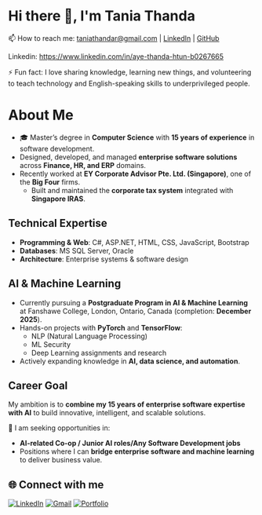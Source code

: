 # Hi there 👋, I'm Tania Thanda

📫 How to reach me: [taniathandar@gmail.com](mailto:taniathandar@gmail.com) | [LinkedIn](https://www.linkedin.com/in/aye-thanda-htun-b0267665) | [GitHub](https://github.com/taniathanda)

 Linkedin: https://www.linkedin.com/in/aye-thanda-htun-b0267665
 
⚡ Fun fact: I love sharing knowledge, learning new things, and volunteering to teach technology and English-speaking skills to underprivileged people. 
# About Me

- 🎓 Master’s degree in **Computer Science** with **15 years of experience** in software development.  
- Designed, developed, and managed **enterprise software solutions** across **Finance, HR, and ERP** domains.  
- Recently worked at **EY Corporate Advisor Pte. Ltd. (Singapore)**, one of the **Big Four** firms.  
   - Built and maintained the **corporate tax system** integrated with **Singapore IRAS**.  

## Technical Expertise
- **Programming & Web**: C#, ASP.NET, HTML, CSS, JavaScript, Bootstrap  
- **Databases**: MS SQL Server, Oracle  
- **Architecture**: Enterprise systems & software design  

## AI & Machine Learning
- Currently pursuing a **Postgraduate Program in AI & Machine Learning** at Fanshawe College, London, Ontario, Canada (completion: **December 2025**).  
- Hands-on projects with **PyTorch** and **TensorFlow**:  
  - NLP (Natural Language Processing)  
  - ML Security  
  - Deep Learning assignments and research  
- Actively expanding knowledge in **AI, data science, and automation**.  

## Career Goal
My ambition is to **combine my 15 years of enterprise software expertise with AI** to build innovative, intelligent, and scalable solutions.  

🌱 I am seeking opportunities in:  
- **AI-related Co-op / Junior AI roles/Any Software Development jobs**  
- Positions where I can **bridge enterprise software and machine learning** to deliver business value.  


 

## 🌐 Connect with me
[![LinkedIn](https://img.shields.io/badge/LinkedIn-blue?logo=linkedin&logoColor=white)]([https://linkedin.com/in/aye-thanda-htun-b0267665])
[![Gmail](https://img.shields.io/badge/Gmail-red?logo=gmail&logoColor=white)](mailto:tania.thandar@gmail.com)
[![Portfolio](https://img.shields.io/badge/Portfolio-000?logo=vercel&logoColor=white)](https://your-portfolio-link.com)
